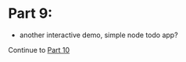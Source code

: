 # Part 9: 

- another interactive demo, simple node todo app?

Continue to [Part 10](../ContainerWorkshop4/Part10.md)